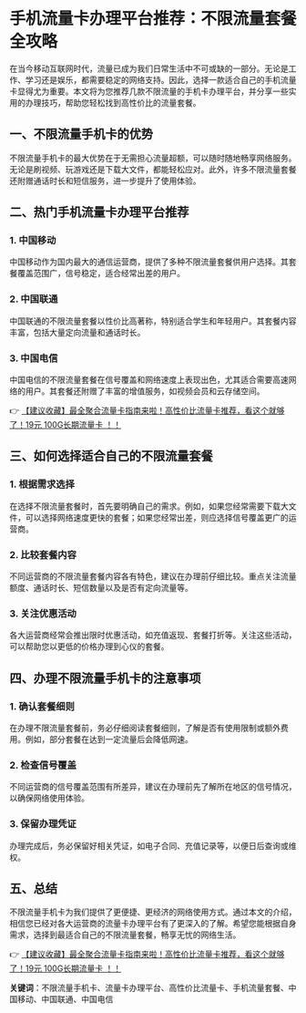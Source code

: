 # 手机流量卡办理平台推荐：不限流量套餐全攻略

在当今移动互联网时代，流量已成为我们日常生活中不可或缺的一部分。无论是工作、学习还是娱乐，都需要稳定的网络支持。因此，选择一款适合自己的手机流量卡显得尤为重要。本文将为您推荐几款不限流量的手机卡办理平台，并分享一些实用的办理技巧，帮助您轻松找到高性价比的流量套餐。

## 一、不限流量手机卡的优势

不限流量手机卡的最大优势在于无需担心流量超额，可以随时随地畅享网络服务。无论是刷视频、玩游戏还是下载大文件，都能轻松应对。此外，许多不限流量套餐还附赠通话时长和短信服务，进一步提升了使用体验。

## 二、热门手机流量卡办理平台推荐

### 1. 中国移动
中国移动作为国内最大的通信运营商，提供了多种不限流量套餐供用户选择。其套餐覆盖范围广，信号稳定，适合经常出差的用户。

### 2. 中国联通
中国联通的不限流量套餐以性价比高著称，特别适合学生和年轻用户。其套餐内容丰富，包括大量定向流量和通话时长。

### 3. 中国电信
中国电信的不限流量套餐在信号覆盖和网络速度上表现出色，尤其适合需要高速网络的用户。其套餐还附赠了丰富的增值服务，如视频会员和云存储空间。

👉 [【建议收藏】最全聚合流量卡指南来啦！高性价比流量卡推荐，看这个就够了！19元 100G长期流量卡 ！！](https://bit.ly/Liuliangka)

## 三、如何选择适合自己的不限流量套餐

### 1. 根据需求选择
在选择不限流量套餐时，首先要明确自己的需求。例如，如果您经常需要下载大文件，可以选择网络速度更快的套餐；如果您经常出差，则应选择信号覆盖更广的运营商。

### 2. 比较套餐内容
不同运营商的不限流量套餐内容各有特色，建议在办理前仔细比较。重点关注流量额度、通话时长、短信数量以及是否有定向流量等。

### 3. 关注优惠活动
各大运营商经常会推出限时优惠活动，如充值返现、套餐打折等。关注这些活动，可以帮助您以更低的价格办理到心仪的套餐。

## 四、办理不限流量手机卡的注意事项

### 1. 确认套餐细则
在办理不限流量套餐前，务必仔细阅读套餐细则，了解是否有使用限制或额外费用。例如，部分套餐在达到一定流量后会降低网速。

### 2. 检查信号覆盖
不同运营商的信号覆盖范围有所差异，建议在办理前先了解所在地区的信号情况，以确保网络使用体验。

### 3. 保留办理凭证
办理完成后，务必保留好相关凭证，如电子合同、充值记录等，以便日后查询或维权。

## 五、总结

不限流量手机卡为我们提供了更便捷、更经济的网络使用方式。通过本文的介绍，相信您已经对各大运营商的流量卡办理平台有了更深入的了解。希望您能根据自身需求，选择到最适合自己的不限流量套餐，畅享无忧的网络生活。

👉 [【建议收藏】最全聚合流量卡指南来啦！高性价比流量卡推荐，看这个就够了！19元 100G长期流量卡 ！！](https://bit.ly/Liuliangka)

**关键词**：不限流量手机卡、流量卡办理平台、高性价比流量卡、手机流量套餐、中国移动、中国联通、中国电信